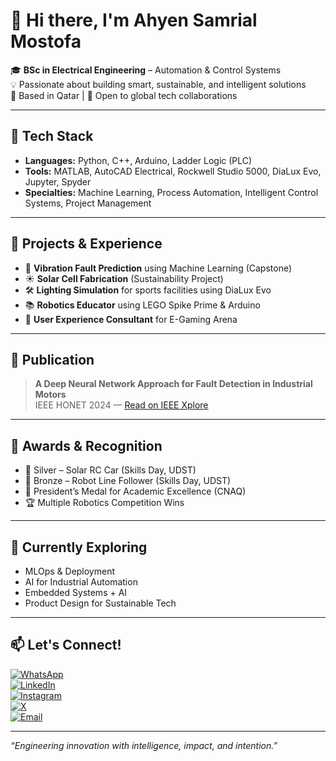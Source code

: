# 👋 Hi there, I'm Ahyen Samrial Mostofa

🎓 **BSc in Electrical Engineering** – Automation & Control Systems  
💡 Passionate about building smart, sustainable, and intelligent solutions  
📍 Based in Qatar | 💼 Open to global tech collaborations  

---

## 🔧 Tech Stack
- **Languages:** Python, C++, Arduino, Ladder Logic (PLC)
- **Tools:** MATLAB, AutoCAD Electrical, Rockwell Studio 5000, DiaLux Evo, Jupyter, Spyder
- **Specialties:** Machine Learning, Process Automation, Intelligent Control Systems, Project Management

---

## 🚀 Projects & Experience
- 🤖 **Vibration Fault Prediction** using Machine Learning (Capstone)
- ☀️ **Solar Cell Fabrication** (Sustainability Project)
- 🛠️ **Lighting Simulation** for sports facilities using DiaLux Evo
- 📚 **Robotics Educator** using LEGO Spike Prime & Arduino
- 👥 **User Experience Consultant** for E-Gaming Arena

---

## 📄 Publication
> **A Deep Neural Network Approach for Fault Detection in Industrial Motors**  
IEEE HONET 2024 — [Read on IEEE Xplore](https://ieeexplore.ieee.org/document/10822897)

---

## 🏅 Awards & Recognition
- 🥈 Silver – Solar RC Car (Skills Day, UDST)
- 🥉 Bronze – Robot Line Follower (Skills Day, UDST)
- 🥇 President’s Medal for Academic Excellence (CNAQ)
- 🏆 Multiple Robotics Competition Wins

---

## 🌱 Currently Exploring
- MLOps & Deployment
- AI for Industrial Automation
- Embedded Systems + AI
- Product Design for Sustainable Tech

---

## 📫 Let's Connect!

[![WhatsApp](https://img.shields.io/badge/WhatsApp-Chat-green?style=for-the-badge&logo=whatsapp)](https://wa.me/97466439780)  
[![LinkedIn](https://img.shields.io/badge/LinkedIn-Connect-blue?style=for-the-badge&logo=linkedin)](https://www.linkedin.com/in/ahyensm)  
[![Instagram](https://img.shields.io/badge/Instagram-Follow-red?style=for-the-badge&logo=instagram)](https://www.instagram.com/ahyensamrialmostofa/)  
[![X](https://img.shields.io/badge/X-Follow-black?style=for-the-badge&logo=twitter)](https://x.com/AhyenMostofa)  
[![Email](https://img.shields.io/badge/Email-Outlook-blue?style=for-the-badge&logo=microsoft-outlook)](mailto:ahyen-samrial-mostofa@outlook.com)

---

*“Engineering innovation with intelligence, impact, and intention.”*


